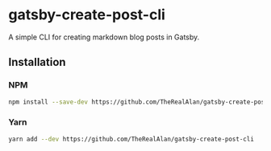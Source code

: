 # gatsby-create-post-cli

A simple CLI for creating markdown blog posts in Gatsby.

## Installation

### NPM
```bash
npm install --save-dev https://github.com/TheRealAlan/gatsby-create-post-cli
```

### Yarn
```bash
yarn add --dev https://github.com/TheRealAlan/gatsby-create-post-cli
```
